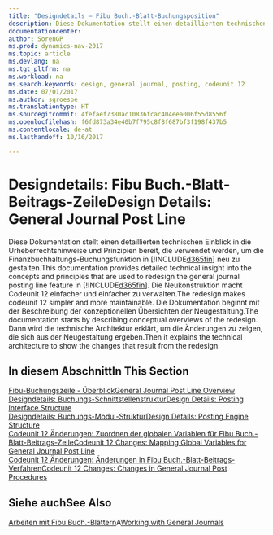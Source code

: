 ```yaml
---
title: "Designdetails – Fibu Buch.-Blatt-Buchungsposition"
description: Diese Dokumentation stellt einen detaillierten technischen Einblick in die Urheberrechtshinweise und Prinzipien bereit, die verwendet werden, um die Finanzbuchhaltungs-Buchungsfunktion in [!INCLUDE[d365fin](includes/d365fin_md.md)] neu zu gestalten.
documentationcenter: 
author: SorenGP
ms.prod: dynamics-nav-2017
ms.topic: article
ms.devlang: na
ms.tgt_pltfrm: na
ms.workload: na
ms.search.keywords: design, general journal, posting, codeunit 12
ms.date: 07/01/2017
ms.author: sgroespe
ms.translationtype: HT
ms.sourcegitcommit: 4fefaef7380ac10836fcac404eea006f55d8556f
ms.openlocfilehash: f6fd873a34e40b7f795c8f8f687bf3f198f437b5
ms.contentlocale: de-at
ms.lasthandoff: 10/16/2017

---
```

# <a name="design-details-general-journal-post-line"></a><span data-ttu-id="d1e93-103">Designdetails: Fibu Buch.-Blatt-Beitrags-Zeile</span><span class="sxs-lookup"><span data-stu-id="d1e93-103">Design Details: General Journal Post Line</span></span>
<span data-ttu-id="d1e93-104">Diese Dokumentation stellt einen detaillierten technischen Einblick in die Urheberrechtshinweise und Prinzipien bereit, die verwendet werden, um die Finanzbuchhaltungs-Buchungsfunktion in [!INCLUDE[d365fin](includes/d365fin_md.md)] neu zu gestalten.</span><span class="sxs-lookup"><span data-stu-id="d1e93-104">This documentation provides detailed technical insight into the concepts and principles that are used to redesign the general journal posting line feature in [!INCLUDE[d365fin](includes/d365fin_md.md)].</span></span> <span data-ttu-id="d1e93-105">Die Neukonstruktion macht Codeunit 12 einfacher und einfacher zu verwalten.</span><span class="sxs-lookup"><span data-stu-id="d1e93-105">The redesign makes codeunit 12 simpler and more maintainable.</span></span> <span data-ttu-id="d1e93-106">Die Dokumentation beginnt mit der Beschreibung der konzeptionellen Übersichten der Neugestaltung.</span><span class="sxs-lookup"><span data-stu-id="d1e93-106">The documentation starts by describing conceptual overviews of the redesign.</span></span> <span data-ttu-id="d1e93-107">Dann wird die technische Architektur erklärt, um die Änderungen zu zeigen, die sich aus der Neugestaltung ergeben.</span><span class="sxs-lookup"><span data-stu-id="d1e93-107">Then it explains the technical architecture to show the changes that result from the redesign.</span></span>  

## <a name="in-this-section"></a><span data-ttu-id="d1e93-108">In diesem Abschnitt</span><span class="sxs-lookup"><span data-stu-id="d1e93-108">In This Section</span></span>  
[<span data-ttu-id="d1e93-109">Fibu-Buchungszeile - Überblick</span><span class="sxs-lookup"><span data-stu-id="d1e93-109">General Journal Post Line Overview</span></span>](design-details-general-journal-post-line-overview.md)  
[<span data-ttu-id="d1e93-110">Designdetails: Buchungs-Schnittstellenstruktur</span><span class="sxs-lookup"><span data-stu-id="d1e93-110">Design Details: Posting Interface Structure</span></span>](design-details-posting-interface-structure.md)  
[<span data-ttu-id="d1e93-111">Designdetails: Buchungs-Modul-Struktur</span><span class="sxs-lookup"><span data-stu-id="d1e93-111">Design Details: Posting Engine Structure</span></span>](design-details-posting-engine-structure.md)  
[<span data-ttu-id="d1e93-112">Codeunit 12 Änderungen: Zuordnen der globalen Variablen für Fibu Buch.-Blatt-Beitrags-Zeile</span><span class="sxs-lookup"><span data-stu-id="d1e93-112">Codeunit 12 Changes: Mapping Global Variables for General Journal Post Line</span></span>](design-details-codeunit-12-changes-mapping-global-variables-for-general-journal-post-line.md)  
[<span data-ttu-id="d1e93-113">Codeunit 12 Änderungen: Änderungen in Fibu Buch.-Blatt-Beitrags-Verfahren</span><span class="sxs-lookup"><span data-stu-id="d1e93-113">Codeunit 12 Changes: Changes in General Journal Post Procedures</span></span>](design-details-codeunit-12-changes-changes-in-general-journal-post-procedures.md)  

## <a name="see-also"></a><span data-ttu-id="d1e93-114">Siehe auch</span><span class="sxs-lookup"><span data-stu-id="d1e93-114">See Also</span></span>  
<span data-ttu-id="d1e93-115">[Arbeiten mit Fibu Buch.-Blättern](ui-work-general-journals.md)A</span><span class="sxs-lookup"><span data-stu-id="d1e93-115">[Working with General Journals](ui-work-general-journals.md)</span></span>

